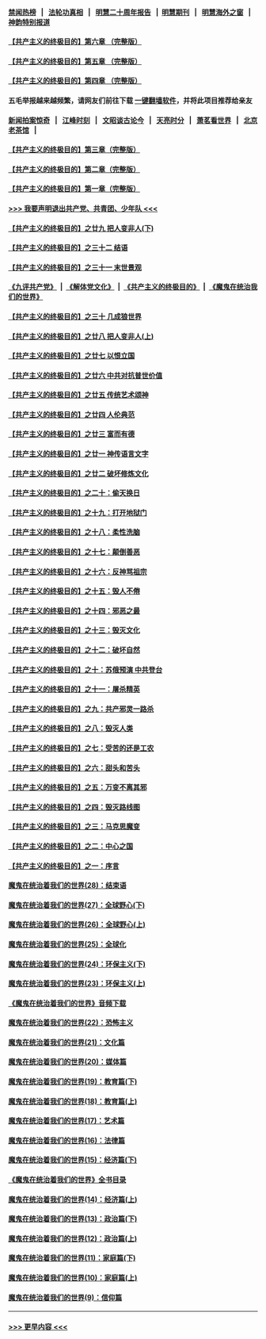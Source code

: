 #### [禁闻热榜](热点新闻.md?=0)  &nbsp;&nbsp;|&nbsp;&nbsp; [法轮功真相](https://github.com/gfw-breaker/truth/blob/master/README.md?=0) &nbsp;&nbsp;|&nbsp;&nbsp; [明慧二十周年报告](https://github.com/gfw-breaker/mh-reports/blob/master/README.md?=0) &nbsp;&nbsp;|&nbsp;&nbsp;[明慧期刊](https://github.com/gfw-breaker/mh-qikan) &nbsp;&nbsp;|&nbsp;&nbsp; [明慧海外之窗](https://github.com/gfw-breaker/mh-news/blob/master/README.md?=0) &nbsp;&nbsp;|&nbsp;&nbsp; [神韵特别报道](https://github.com/gfw-breaker/mh-news/blob/master/shenyun.md?=0)
#### [【共产主义的终极目的】第六章 （完整版）](../pages/nsc422/n11428913.md?t=03111602) 
#### [【共产主义的终极目的】第五章 （完整版）](../pages/nsc422/n11428912.md?t=03111602) 
#### [【共产主义的终极目的】第四章 （完整版）](../pages/nsc422/n11428907.md?t=03111602) 
#### 五毛举报越来越频繁，请网友们前往下载 [一键翻墙软件](https://github.com/gfw-breaker/ssr-accounts)，并将此项目推荐给亲友
#### [新闻拍案惊奇](https://github.com/gfw-breaker/banned-news/blob/master/pages/link4.md) &nbsp;&nbsp;|&nbsp;&nbsp; [江峰时刻](https://github.com/gfw-breaker/banned-news/blob/master/pages/link4.md) &nbsp;&nbsp;|&nbsp;&nbsp; [文昭谈古论今](https://github.com/gfw-breaker/banned-news/blob/master/pages/link4.md) &nbsp;&nbsp;|&nbsp;&nbsp; [天亮时分](https://github.com/gfw-breaker/banned-news/blob/master/pages/link4.md) &nbsp;&nbsp;|&nbsp;&nbsp; [萧茗看世界](https://github.com/gfw-breaker/banned-news/blob/master/pages/link4.md) &nbsp;&nbsp;|&nbsp;&nbsp; [北京老茶馆](https://github.com/gfw-breaker/banned-news/blob/master/pages/link4.md) &nbsp;&nbsp;|&nbsp;&nbsp; 
#### [【共产主义的终极目的】第三章（完整版）](../pages/nsc422/n11428848.md?t=03111602) 
#### [【共产主义的终极目的】第二章（完整版）](../pages/nsc422/n11428831.md?t=03111602) 
#### [【共产主义的终极目的】第一章（完整版）](../pages/nsc422/n11417651.md?t=03111602) 
#### [>>> 我要声明退出共产党、共青团、少年队 <<<](https://github.com/begood0513/goodnews/blob/master/quit/letter.md) 
#### [【共产主义的终极目的】之廿九 把人变非人(下)](../pages/nsc422/n11344140.md?t=03111602) 
#### [【共产主义的终极目的】之三十二 结语](../pages/nsc422/n11360535.md?t=03111602) 
#### [【共产主义的终极目的】之三十一 末世景观](../pages/nsc422/n11351129.md?t=03111602) 
#### [《九评共产党》](https://github.com/begood0513/9ping.md/blob/master/README.md) &nbsp;|&nbsp; [《解体党文化》](../../../../jtdwh.md/blob/master/README.md)  &nbsp;|&nbsp; [《共产主义的终极目的》](../../../../gczydzjmd.md/blob/master/README.md) &nbsp;|&nbsp; [《魔鬼在统治我们的世界》](../../../../mgztzwmdsj.md/blob/master/README.md) 
#### [【共产主义的终极目的】之三十 几成狼世界](../pages/nsc422/n11348280.md?t=03111602) 
#### [【共产主义的终极目的】之廿八 把人变非人(上)](../pages/nsc422/n11340492.md?t=03111602) 
#### [【共产主义的终极目的】之廿七 以恨立国](../pages/nsc422/n11336944.md?t=03111602) 
#### [【共产主义的终极目的】之廿六 中共对抗普世价值](../pages/nsc422/n11324785.md?t=03111602) 
#### [【共产主义的终极目的】之廿五 传统艺术颂神](../pages/nsc422/n11296396.md?t=03111602) 
#### [【共产主义的终极目的】之廿四 人伦典范](../pages/nsc422/n11296397.md?t=03111602) 
#### [【共产主义的终极目的】之廿三 富而有德](../pages/nsc422/n11283598.md?t=03111602) 
#### [【共产主义的终极目的】之廿一 神传语言文字](../pages/nsc422/n11263265.md?t=03111602) 
#### [【共产主义的终极目的】之廿二 破坏修炼文化](../pages/nsc422/n11245728.md?t=03111602) 
#### [【共产主义的终极目的】之二十：偷天换日](../pages/nsc422/n11238846.md?t=03111602) 
#### [【共产主义的终极目的】之十九：打开地狱门](../pages/nsc422/n11206376.md?t=03111602) 
#### [【共产主义的终极目的】之十八：柔性洗脑](../pages/nsc422/n11199994.md?t=03111602) 
#### [【共产主义的终极目的】之十七：颠倒善恶](../pages/nsc422/n11179782.md?t=03111602) 
#### [【共产主义的终极目的】之十六：反神骂祖宗](../pages/nsc422/n11166798.md?t=03111602) 
#### [【共产主义的终极目的】之十五：毁人不倦](../pages/nsc422/n11166792.md?t=03111602) 
#### [【共产主义的终极目的】之十四：邪恶之最](../pages/nsc422/n11150249.md?t=03111602) 
#### [【共产主义的终极目的】之十三：毁灭文化](../pages/nsc422/n11135227.md?t=03111602) 
#### [【共产主义的终极目的】之十二：破坏自然](../pages/nsc422/n11135214.md?t=03111602) 
#### [【共产主义的终极目的】之十：苏俄预演 中共登台](../pages/nsc422/n11118424.md?t=03111602) 
#### [【共产主义的终极目的】之十一：屠杀精英](../pages/nsc422/n11118442.md?t=03111602) 
#### [【共产主义的终极目的】之九：共产邪灵一路杀](../pages/nsc422/n11114139.md?t=03111602) 
#### [【共产主义的终极目的】之八：毁灭人类](../pages/nsc422/n11108503.md?t=03111602) 
#### [【共产主义的终极目的】之七：受苦的还是工农](../pages/nsc422/n11101809.md?t=03111602) 
#### [【共产主义的终极目的】之六：甜头和苦头](../pages/nsc422/n11096971.md?t=03111602) 
#### [【共产主义的终极目的】之五：万变不离其邪](../pages/nsc422/n11091285.md?t=03111602) 
#### [【共产主义的终极目的】之四：毁灭路线图](../pages/nsc422/n11086284.md?t=03111602) 
#### [【共产主义的终极目的】之三：马克思魔变](../pages/nsc422/n11061941.md?t=03111602) 
#### [【共产主义的终极目的】之二：中心之国](../pages/nsc422/n11047728.md?t=03111602) 
#### [【共产主义的终极目的】之一：序言](../pages/nsc422/n11086077.md?t=03111602) 
#### [魔鬼在统治着我们的世界(28)：结束语](../pages/nsc422/n10936246.md?t=03111602) 
#### [魔鬼在统治着我们的世界(27)：全球野心(下)](../pages/nsc422/n10928319.md?t=03111602) 
#### [魔鬼在统治着我们的世界(26)：全球野心(上)](../pages/nsc422/n10900318.md?t=03111602) 
#### [魔鬼在统治着我们的世界(25)：全球化](../pages/nsc422/n10788205.md?t=03111602) 
#### [魔鬼在统治着我们的世界(24)：环保主义(下)](../pages/nsc422/n10695307.md?t=03111602) 
#### [魔鬼在统治着我们的世界(23)：环保主义(上)](../pages/nsc422/n10688613.md?t=03111602) 
#### [《魔鬼在统治着我们的世界》音频下载](../pages/nsc422/n10635553.md?t=03111602) 
#### [魔鬼在统治着我们的世界(22)：恐怖主义](../pages/nsc422/n10614727.md?t=03111602) 
#### [魔鬼在统治着我们的世界(21)：文化篇](../pages/nsc422/n10597706.md?t=03111602) 
#### [魔鬼在统治着我们的世界(20)：媒体篇](../pages/nsc422/n10586579.md?t=03111602) 
#### [魔鬼在统治着我们的世界(19)：教育篇(下)](../pages/nsc422/n10564808.md?t=03111602) 
#### [魔鬼在统治着我们的世界(18)：教育篇(上)](../pages/nsc422/n10526970.md?t=03111602) 
#### [魔鬼在统治着我们的世界(17)：艺术篇](../pages/nsc422/n10499093.md?t=03111602) 
#### [魔鬼在统治着我们的世界(16)：法律篇](../pages/nsc422/n10485969.md?t=03111602) 
#### [魔鬼在统治着我们的世界(15)：经济篇(下)](../pages/nsc422/n10469975.md?t=03111602) 
#### [《魔鬼在统治着我们的世界》全书目录](../pages/nsc422/n10464261.md?t=03111602) 
#### [魔鬼在统治着我们的世界(14)：经济篇(上)](../pages/nsc422/n10457370.md?t=03111602) 
#### [魔鬼在统治着我们的世界(13)：政治篇(下)](../pages/nsc422/n10448270.md?t=03111602) 
#### [魔鬼在统治着我们的世界(12)：政治篇(上)](../pages/nsc422/n10444576.md?t=03111602) 
#### [魔鬼在统治着我们的世界(11)：家庭篇(下)](../pages/nsc422/n10440961.md?t=03111602) 
#### [魔鬼在统治着我们的世界(10)：家庭篇(上)](../pages/nsc422/n10435448.md?t=03111602) 
#### [魔鬼在统治着我们的世界(9)：信仰篇](../pages/nsc422/n10432159.md?t=03111602) 

----
#### [ >>> 更早内容 <<< ](../indexes/nsc422-earlier.md)

